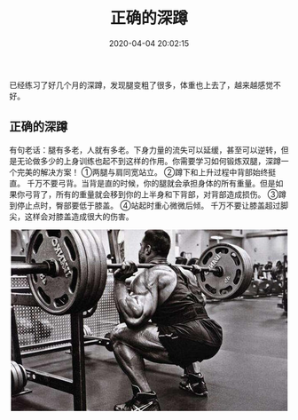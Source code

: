 ﻿---
title: 正确的深蹲
date: 2020-04-04 20:02:15
tags: 健身
---
已经练习了好几个月的深蹲，发现腿变粗了很多，体重也上去了，越来越感觉不好。

## 正确的深蹲


有句老话：腿有多老，人就有多老。下身力量的流失可以延缓，甚至可以逆转，但是无论做多少的上身训练也起不到这样的作用。你需要学习如何锻炼双腿，深蹲一个完美的解决方案！
①两腿与肩同宽站立。
②蹲下和上升过程中背部始终挺直。
千万不要弓背。当背是直的时候，你的腿就会承担身体的所有重量。但是如果你弓背了，所有的重量就会移到你的上半身和下背部，对背部造成损伤。
③蹲到停止点时，臀部要低于膝盖。
④站起时重心微微后倾。
千万不要让膝盖超过脚尖，这样会对膝盖造成很大的伤害。 

 <div align=center>

![](/img/shendun.jpg)

</div>

